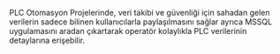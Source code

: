 PLC Otomasyon Projelerinde, veri takibi ve güvenliği için sahadan gelen verilerin sadece bilinen kullanıcılarla paylaşılmasını sağlar ayrıca MSSQL uygulamasını aradan çıkartarak operatör kolaylıkla PLC verilerinin detaylarına erişebilir.
